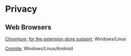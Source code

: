 # Privacy

## Web Browsers
[Chromium](https://ungoogled-software.github.io/ungoogled-chromium-binaries/), [for the extension store support](https://github.com/NeverDecaf/chromium-web-store), Windows/Linux

[Cromite](https://github.com/uazo/cromite), Windows/Linux/Android

